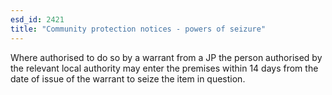 ```yaml
---
esd_id: 2421
title: "Community protection notices - powers of seizure"
---
```


Where authorised to do so by a warrant from a JP the person authorised by the relevant local authority may enter the premises within 14 days from the date of issue of the warrant to seize the item in question.

